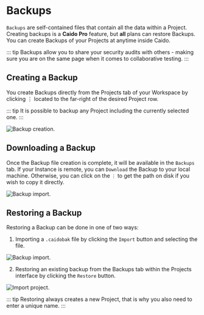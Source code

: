 # Backups

`Backups` are self-contained files that contain all the data within a Project. Creating backups is a **Caido Pro** feature, but **all** plans can restore Backups. You can create Backups of your Projects at anytime inside Caido.

::: tip
Backups allow you to share your security audits with others - making sure you are on the same page when it comes to collaborative testing.
:::

## Creating a Backup

<ProContainer>
You create Backups directly from the Projects tab of your Workspace by clicking ⋮ located to the far-right of the desired Project row.
</ProContainer>

::: tip
It is possible to backup any Project including the currently selected one.
:::

<img alt="Backup creation." src="/_images/backup_tab.png" center/>

## Downloading a Backup

Once the Backup file creation is complete, it will be available in the `Backups` tab. If your Instance is remote, you can `Download` the Backup to your local machine. Otherwise, you can click on the `⋮` to get the path on disk if you wish to copy it directly.

<img alt="Backup import." src="/_images/backup_download.png" center/>

## Restoring a Backup

Restoring a Backup can be done in one of two ways:

1. Importing a `.caidobak` file by clicking the `Import` button and selecting the file.

<img alt="Backup import." src="/_images/backup_import.png" center/>

2. Restoring an existing backup from the Backups tab within the Projects interface by clicking the `Restore` button.

<img alt="Import project." src="/_images/backup_restore.png"/>

::: tip
Restoring always creates a new Project, that is why you also need to enter a unique name.
:::
